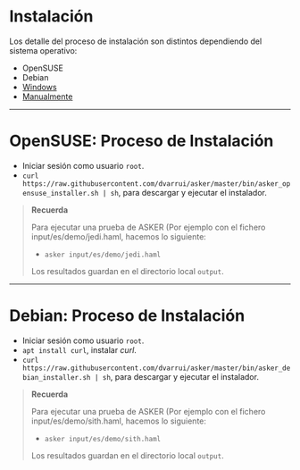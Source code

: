 
# Instalación

Los detalle del proceso de instalación son distintos dependiendo del sistema
operativo:
* OpenSUSE
* Debian
* [Windows](./windows.md)
* [Manualmente](./manual.md)

---

# OpenSUSE: Proceso de Instalación

* Iniciar sesión como usuario `root`.
* `curl https://raw.githubusercontent.com/dvarrui/asker/master/bin/asker_opensuse_installer.sh | sh`, para descargar y ejecutar el instalador.

> **Recuerda**
>
> Para ejecutar una prueba de ASKER (Por ejemplo con el fichero input/es/demo/jedi.haml, hacemos lo siguiente:
> * `asker input/es/demo/jedi.haml`
>
> Los resultados guardan en el directorio local `output`.

---

# Debian: Proceso de Instalación

* Iniciar sesión como usuario `root`.
* `apt install curl`, instalar _curl_.
* `curl https://raw.githubusercontent.com/dvarrui/asker/master/bin/asker_debian_installer.sh | sh`, para descargar y ejecutar el instalador.

> **Recuerda**
>
> Para ejecutar una prueba de ASKER (Por ejemplo con el fichero input/es/demo/sith.haml, hacemos lo siguiente:
> * `asker input/es/demo/sith.haml`
>
> Los resultados guardan en el directorio local `output`.
